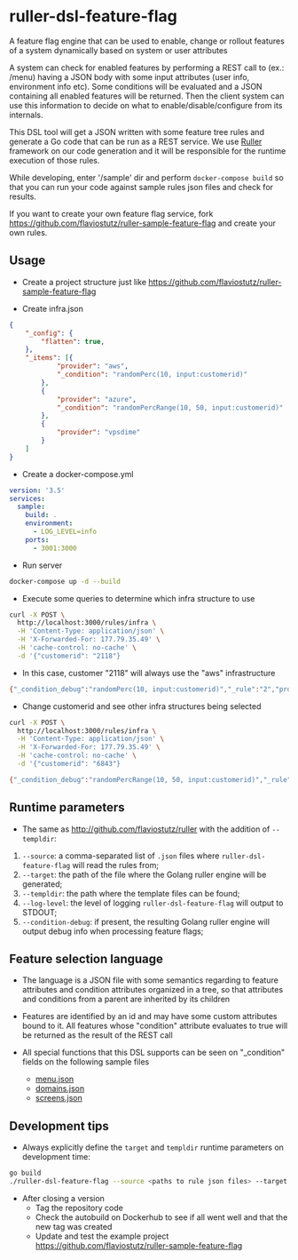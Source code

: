# ruller-dsl-feature-flag
A feature flag engine that can be used to enable, change or rollout features of a system dynamically based on system or user attributes

A system can check for enabled features by performing a REST call to (ex.: /menu) having a JSON body with some input attributes (user info, environment info etc). Some conditions will be evaluated and a JSON containing all enabled features will be returned. Then the client system can use this information to decide on what to enable/disable/configure from its internals.

This DSL tool will get a JSON written with some feature tree rules and generate a Go code that can be run as a REST service. We use [Ruller](http://github.com/flaviostutz/ruller) framework on our code generation and it will be responsible for the runtime execution of those rules.

While developing, enter '/sample' dir and perform ```docker-compose build``` so that you can run your code against sample rules json files and check for results.

If you want to create your own feature flag service, fork https://github.com/flaviostutz/ruller-sample-feature-flag and create your own rules.

## Usage

* Create a project structure just like https://github.com/flaviostutz/ruller-sample-feature-flag

* Create infra.json

```json
{
    "_config": {
        "flatten": true,
    },
    "_items": [{
            "provider": "aws",
            "_condition": "randomPerc(10, input:customerid)"
        },
        {
            "provider": "azure",
            "_condition": "randomPercRange(10, 50, input:customerid)"
        },
        {
            "provider": "vpsdime"
        }
    ]
}
```

* Create a docker-compose.yml

```yml
version: '3.5'
services:
  sample:
    build: .
    environment:
      - LOG_LEVEL=info
    ports:
      - 3001:3000
```

* Run server

```sh
docker-compose up -d --build
```

* Execute some queries to determine which infra structure to use

```sh
curl -X POST \
  http://localhost:3000/rules/infra \
  -H 'Content-Type: application/json' \
  -H 'X-Forwarded-For: 177.79.35.49' \
  -H 'cache-control: no-cache' \
  -d '{"customerid": "2118"}
```

* In this case, customer "2118" will always use the "aws" infrastructure

```sh
{"_condition_debug":"randomPerc(10, input:customerid)","_rule":"2","provider":"aws"}
```

* Change customerid and see other infra structures being selected

```sh
curl -X POST \
  http://localhost:3000/rules/infra \
  -H 'Content-Type: application/json' \
  -H 'X-Forwarded-For: 177.79.35.49' \
  -H 'cache-control: no-cache' \
  -d '{"customerid": "6843"}
```

```sh
{"_condition_debug":"randomPercRange(10, 50, input:customerid)","_rule":"3","provider":"azure"}
```

## Runtime parameters

* The same as http://github.com/flaviostutz/ruller with the addition of `--templdir`:

1. `--source`: a comma-separated list of `.json` files where `ruller-dsl-feature-flag` will read the rules from;
2. `--target`: the path of the file where the Golang ruller engine will be generated;
3. `--templdir`: the path where the template files can be found;
4. `--log-level`: the level of logging `ruller-dsl-feature-flag` will output to STDOUT;
5. `--condition-debug`: if present, the resulting Golang ruller engine will output debug info when processing feature flags;

## Feature selection language

* The language is a JSON file with some semantics regarding to feature attributes and condition attributes organized in a tree, so that attributes and conditions from a parent are inherited by its children

* Features are identified by an id and may have some custom attributes bound to it. All features whose "condition" attribute evaluates to true will be returned as the result of the REST call

* All special functions that this DSL supports can be seen on "_condition" fields on the following sample files
  * [menu.json](https://github.com/flaviostutz/ruller-sample-feature-flag/blob/master/rules/menu.json)
  * [domains.json](https://github.com/flaviostutz/ruller-sample-feature-flag/blob/master/rules/domains.json)
  * [screens.json](https://github.com/flaviostutz/ruller-sample-feature-flag/blob/master/rules/screens.json)

## Development tips

* Always explicitly define the `target` and `templdir` runtime parameters on development time:

```sh
go build
./ruller-dsl-feature-flag --source <paths to rule json files> --target ./rules.go --templdir ./templates
```

* After closing a version
  * Tag the repository code
  * Check the autobuild on Dockerhub to see if all went well and that the new tag was created
  * Update and test the example project https://github.com/flaviostutz/ruller-sample-feature-flag

